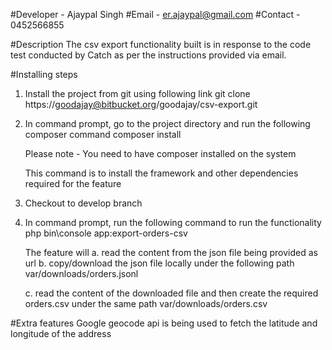 #Developer - Ajaypal Singh
#Email - er.ajaypal@gmail.com
#Contact - 0452566855

#Description
The csv export functionality built is in response to the code test conducted by Catch as per the instructions provided via email.

#Installing steps
1. Install the project from git using following link
   	git clone https://goodajay@bitbucket.org/goodajay/csv-export.git 

2. In command prompt, go to the project directory and run the following composer command
	composer install

	Please note - You need to have composer installed on the system

	This command is to install the framework and other dependencies required for the feature

3. Checkout to develop branch
4. In command prompt, run the following command to run the functionality
	php bin\console app:export-orders-csv

	The feature will 
	a. read the content from the json file being provided as url
	b. copy/download the json file locally under the following path
		var/downloads/orders.jsonl

	c. read the content of the downloaded file and then create the required orders.csv under the same path
		var/downloads/orders.csv

#Extra features
Google geocode api is being used to fetch the latitude and longitude of the address

